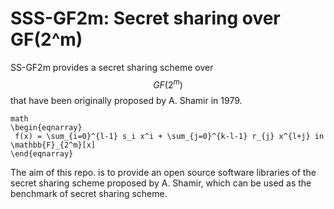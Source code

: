 # SSS-GF2m: Secret sharing over GF(2^m)

SS-GF2m provides a secret sharing scheme over $$GF(2^m)$$ that have been originally proposed by A. Shamir in 1979.

```
math
\begin{eqnarray}
 f(x) = \sum_{i=0}^{l-1} s_i x^i + \sum_{j=0}^{k-l-1} r_{j} x^{l+j} in \mathbb{F}_{2^m}[x]
\end{eqnarray}
```

The aim of this repo. is to provide an open source software libraries of the secret sharing scheme proposed by A. Shamir, which can be used as the benchmark of secret sharing scheme.
